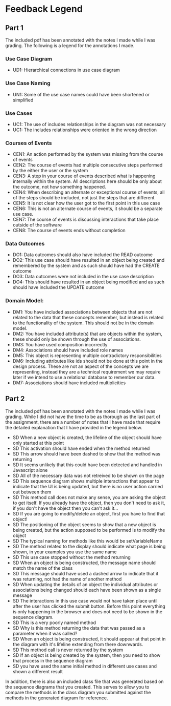 # Feedback Legend

## Part 1
The included pdf has been annotated with the notes I made while I was grading. The following is a legend for the annotations I made.

### Use Case Diagram
* UD1: Hierarchical connections in use case diagram

### Use Case Naming
* UN1: Some of the use case names could have been shortened or simplified

### Use Cases
* UC1: The use of includes relationships in the diagram was not necessary
* UC1: The includes relationships were oriented in the wrong direction

### Courses of Events
* CEN1: An action performed by the system was missing from the course of events
* CEN2: The course of events had multiple consecutive steps performed by the either the user or the system
* CEN3: A step in your course of events described what is happening internally within the system. All descriptions here should be only about the outcome, not how something happened.
* CEN4: When describing an alternate or exceptional course of events, all of the steps should be included, not just the steps that are different
* CEN5: It is not clear how the user got to the first point in this use case
* CEN6: This is not an alternate course of events, it should be a separate use case.
* CEN7: The course of events is discussing interactions that take place outside of the software
* CEN8: The course of events ends without completion

### Data Outcomes
* DO1: Data outcomes should also have included the READ outcome
* DO2: This use case should have resulted in an object being created and remembered by the system and as such should have had the CREATE outcome
* DO3: Data outcomes were not included in the use case description
* DO4: This should have resulted in an object being modified and as such should have included the UPDATE outcome

### Domain Model:
* DM1: You have included associations between objects that are not related to the data that these concepts remember, but instead is related to the functionality of the system. This should not be in the domain model.
* DM2: You have included attribute(s) that are objects within the system, these should only be shown through the use of associations. 
* DM3: You have used composition incorrectly
* DM4: Associations should have included role names
* DM5: This object is representing multiple contradictory responsibilities
* DM6: Including attributes like ids should not be done at this point in the design process. These are not an aspect of the concepts we are representing, instead they are a technical requirement we may require later if we intend to use a relational database to remember our data.
* DM7: Associations should have included multiplicities

## Part 2
The included pdf has been annotated with the notes I made while I was grading. While I did not have the time to be as thorough as the last part of the assignment, there are a number of notes that I have made that require the detailed explanation that I have provided in the legend below.

* SD When a new object is created, the lifeline of the object should have only started at this point
* SD This activation should have ended when the method returned
* SD This arrow should have been dashed to show that the method was returning
* SD It seems unlikely that this could have been detected and handled in Javascript alone
* SD All of the necessary data was not retreived to be shown on the page
* SD This sequence diagram shows multiple interactions that appear to indicate that the UI is being updated, but there is no user action carried out between them
* SD This method call does not make any sense, you are asking the object to get itself. If you already have the object, then you don't need to ask it, if you don't have the object then you can't ask it…
* SD If you are going to modify/delete an object, first you have to find that object!
* SD  The positioning of the object seems to show that a new object is being created, but the action supposed to be performed is to modify the object
* SD The typical naming for methods like this would be setVariableName
* SD The method related to the display should indicate what page is being shown, in your examples you use the same name
* SD This use case stopped without the method returning
* SD When an object is being constructed, the message name should match the name of the class
* SD This message should have used a dashed arrow to indicate that it was returning, not had the name of another method
* SD When updating the details of an object the individual attributes or associations being changed should each have been shown as a single message
* SD The interactions in this use case would not have taken place until after the user has clicked the submit button. Before this point everything is only happening in the browser and does not need to be shown in the sequence diagram.
* SD This is a very poorly named method
* SD Why is this method returning the data that was passed as a parameter when it was called?
* SD When an object is being constructed, it should appear at that point in the diagram with it's lifeline extending from there downwards.
* SD This method call is never returned by the system
* SD If an object is being created by the system, then you need to show that process in the sequence diagram
* SD you have used the same initial method in different use cases and shown a different result

In addition, there is also an included class file that was generated based on the sequence diagrams that you created. This serves to allow you to compare the methods in the class diagram you submitted against the methods in the generated diagram for reference. 
